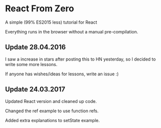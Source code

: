 # React From Zero

A simple (99% ES2015 less) tutorial for React

Everything runs in the browser without a manual pre-compilation.

## Update 28.04.2016

I saw a increase in stars after posting this to HN yesterday, so I decided to write some more lessons.

If anyone has wishes/ideas for lessons, write an issue :)

## Update 24.03.2017

Updated React version and cleaned up code.

Changed the ref example to use function refs.

Added extra explanations to setState example.